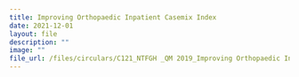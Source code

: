 ```yaml
---
title: Improving Orthopaedic Inpatient Casemix Index
date: 2021-12-01
layout: file
description: ""
image: ""
file_url: /files/circulars/C121_NTFGH _QM 2019_Improving Orthopaedic Inpatient Casemix Index.pdf
---
```

